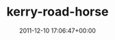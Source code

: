---
title:		"kerry-road-horse"
type:		"photos"
mediatype:		"upload"
description:		"TBC"
date:		"2011-12-10 17:06:47+00:00"
album:		"nature"
filename:		"kerry-road-horse.md"
series:		""
cl_public_id:		"nature/kerry-road-horse"
cl_version:		1497005046
format:		"tiff"
bytes:		2077744
width:		810
height:		1440
colours:
- "#E4E9E9"
- "#D5DCD7"
- "#E7E2DA"
- "#2E2B29"
- "#817973"
- "#C0AB7E"
- "#FAFAFB"
- "#D1D2C2"
- "#8C7B53"
- "#272529"
- "#303534"
- "#7F8074"
- "#7D867F"
- "#BAB57A"
- "#918C55"
- "#2E291D"
- "#A0B969"
- "#757D7F"
- "#241B17"
- "#8E9353"
- "#B3B975"
exposure_mode:		"Auto"
program:		"Aperture-priority AE"
aperture:		"1.8"
focal_length:		"35.0 mm"
iso:		"1000"
shutter_speed:		"1/125"
metering:		"Multi-segment"
flash:		"Off, Did not fire"
white_balance:		"Custom"
colour_temp:		"7200"
has_crop:		"false"
orientation:		"Horizontal (normal)"
camera_model:		"NIKON D7000"
lens_info:		"35mm f/1.8"
artist:		"Matt Finucane"
x_resolution:		"300"
y_resolution:		"300"
---